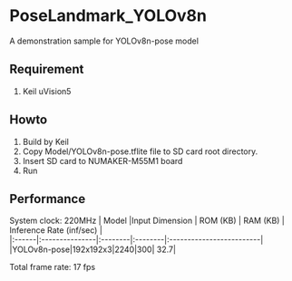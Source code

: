 # PoseLandmark_YOLOv8n
A demonstration sample for YOLOv8n-pose model
## Requirement
1. Keil uVision5
## Howto
1. Build by Keil
2. Copy Model/YOLOv8n-pose.tflite file to SD card root directory.
3. Insert SD card to NUMAKER-M55M1 board
4. Run
## Performance
System clock: 220MHz
| Model |Input Dimension | ROM (KB) | RAM (KB) | Inference Rate (inf/sec) |  
|:------|:---------------|:--------|:--------|:-------------------------|
|YOLOv8n-pose|192x192x3|2240|300| 32.7|

Total frame rate: 17 fps